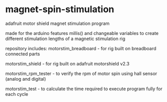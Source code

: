 # magnet-spin-stimulation
adafruit motor shield magnet stimulation program

made for the arduino
features millis() and changeable variables to create different stimulation lengths of a magnetic stimulation rig

repository includes:
motorstim_breadboard - for rig built on breadboard connected parts

motorstim_shield - for rig built on adafruit motorshield v2.3

motorstim_rpm_tester - to verify the rpm of motor spin using hall sensor (analog and digital)

motorstim_test - to calculate the time required to execute program fully for each cycle
